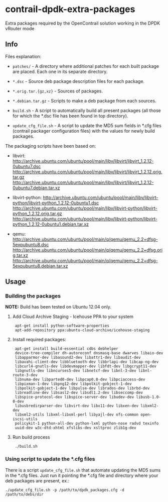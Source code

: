 # contrail-dpdk-extra-packages

Extra packages required by the OpenContrail solution working in the DPDK
vRouter mode

## Info

Files explanation:

* `patches/` - A directory where additional patches for each built package are
  placed. Each one in its separate directory.

* `*.dsc` - Source deb package description files for each package.

* `*.orig.tar.{gz,xz}` - Sources of packages.

* `*.debian.tar.gz` - Scripts to make a deb package from each sources.

* `build.sh` - A script to automatically build all present packages (all those
  for which the \*.dsc file has been found in top directory).

* `update_cfg_file.sh` - A script to update the MD5 sum fields in \*.cfg files
  (contrail packager configuration files) with the values for newly build
  packages.

The packaging scripts have been based on:

* libvirt:
  http://archive.ubuntu.com/ubuntu/pool/main/libv/libvirt/libvirt_1.2.12-0ubuntu7.dsc
  http://archive.ubuntu.com/ubuntu/pool/main/libv/libvirt/libvirt_1.2.12.orig.tar.gz
  http://archive.ubuntu.com/ubuntu/pool/main/libv/libvirt/libvirt_1.2.12-0ubuntu7.debian.tar.xz

* libvirt-python:
  http://archive.ubuntu.com/ubuntu/pool/main/libv/libvirt-python/libvirt-python_1.2.12-0ubuntu1.dsc
  http://archive.ubuntu.com/ubuntu/pool/main/libv/libvirt-python/libvirt-python_1.2.12.orig.tar.gz
  http://archive.ubuntu.com/ubuntu/pool/main/libv/libvirt-python/libvirt-python_1.2.12-0ubuntu1.debian.tar.xz

* qemu:
  http://archive.ubuntu.com/ubuntu/pool/main/q/qemu/qemu_2.2+dfsg-5expubuntu8.dsc
  http://archive.ubuntu.com/ubuntu/pool/main/q/qemu/qemu_2.2+dfsg.orig.tar.xz
  http://archive.ubuntu.com/ubuntu/pool/main/q/qemu/qemu_2.2+dfsg-5expubuntu8.debian.tar.xz

## Usage

### Building the packages

**NOTE:** Build has been tested on Ubuntu 12.04 only.

1. Add Cloud Archive Staging - Icehouse PPA to your system

        apt-get install python-software-properties
        apt-add-repository ppa:ubuntu-cloud-archive/icehouse-staging

1. Install required packages:

        apt-get install build-essential cdbs debhelper
        device-tree-compiler dh-autoreconf dnsmasq-base dwarves libaio-dev
        libapparmor-dev libasound2-dev libattr1-dev libaudit-dev
        libavahi-client-dev libbluetooth-dev libbrlapi-dev libcap-ng-dev
        libcurl4-gnutls-dev libdevmapper-dev libfdt-dev libgcrypt11-dev
        libgnutls-dev libncurses5-dev libnetcf-dev libnl-3-dev libnl-route-3-dev
        libnuma-dev libparted0-dev libpcap0.8-dev libpciaccess-dev
        libpixman-1-dev libpng12-dev libpolkit-gobject-1-dev
        libpolkit-gobject-1-dev libpulse-dev librados-dev librbd-dev
        libreadline-dev libsasl2-dev libsdl1.2-dev libseccomp-dev
        libspice-protocol-dev libspice-server-dev libudev-dev libusb-1.0-0-dev
        libusbredirparser-dev libvirt-dev libx11-dev libxen-dev libxml2-dev
        libxml2-utils libxml-libxml-perl libyajl-dev nfs-common open-iscsi-utils
        policykit-1 python-all-dev python-lxml python-nose radvd texinfo
        uuid-dev w3c-dtd-xhtml xfslibs-dev xsltproc zlib1g-dev


1. Run build process

        ./build.sh

### Using script to update the \*.cfg files

There is a script `update_cfg_file.sh` that automate updating the MD5 sums
in the \*.cfg files. Just run it pointing the \*.cfg file and directory where
your deb packages are present, ex.:

    ./update_cfg_file.sh -p /path/to/dpdk_packages.cfg -d /path/to/debs/dir

